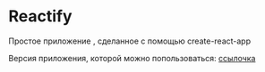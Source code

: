 # Reactify
Простое приложение , сделанное с помощью create-react-app

Версия приложения, которой можно попользоваться: [ссылочка](https://roomanidzee.github.io/reactify/)
